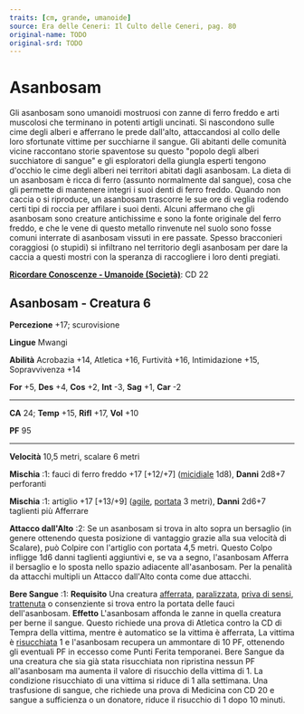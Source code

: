 ```yaml
---
traits: [cm, grande, umanoide]
source: Era delle Ceneri: Il Culto delle Ceneri, pag. 80
original-name: TODO
original-srd: TODO
---
```


# Asanbosam

Gli asanbosam sono umanoidi mostruosi con zanne di ferro freddo e arti muscolosi
che terminano in potenti artigli uncinati. Si nascondono sulle cime degli alberi
e afferrano le prede dall'alto, attaccandosi al collo delle loro sfortunate
vittime per succhiarne il sangue. Gli abitanti delle comunità vicine raccontano
storie spaventose su questo "popolo degli alberi succhiatore di sangue" e gli
esploratori della giungla esperti tengono d'occhio le cime degli alberi nei
territori abitati dagli asanbosam. La dieta di un asanbosam è ricca di ferro
(assunto normalmente dal sangue), cosa che gli permette di mantenere integri i
suoi denti di ferro freddo. Quando non caccia o si riproduce, un asanbosam
trascorre le sue ore di veglia rodendo certi tipi di roccia per affilare i suoi
denti. Alcuni affermano che gli asanbosam sono creature antichissime e sono la
fonte originale del ferro freddo, e che le vene di questo metallo rinvenute nel
suolo sono fosse comuni interrate di asanbosam vissuti in ere passate. Spesso
bracconieri coraggiosi (o stupidi) si infiltrano nel territorio degli asanbosam
per dare la caccia a questi mostri con la speranza di raccogliere i loro denti
pregiati.

**[Ricordare Conoscenze - Umanoide (Società)](/azioni/abilita/ricordare-conoscenze)**:
CD 22

## Asanbosam - Creatura 6

**Percezione** +17; scurovisione

**Lingue** Mwangi

**Abilità** Acrobazia +14, Atletica +16, Furtività +16, Intimidazione +15,
Sopravvivenza +14

**For** +5, **Des** +4, **Cos** +2, **Int** -3, **Sag** +1, **Car** -2

---

**CA** 24; **Temp** +15, **Rifl** +17, **Vol** +10

**PF** 95

---

**Velocità** 10,5 metri, scalare 6 metri

**Mischia** :1: fauci di ferro freddo +17 \[+12/+7]
([micidiale](/tratti/micidiale) 1d8), **Danni** 2d8+7 perforanti

**Mischia** :1: artiglio +17 \[+13/+9] ([agile](/tratti/agile),
[portata](/tratti/portata) 3 metri), **Danni** 2d6+7 taglienti più Afferrare

**Attacco dall'Alto** :2: Se un asanbosam si trova in alto sopra un bersaglio
(in genere ottenendo questa posizione di vantaggio grazie alla sua velocità di
Scalare), può Colpire con l'artiglio con portata 4,5 metri. Questo Colpo
infligge 1d6 danni taglienti aggiuntivi e, se va a segno, l'asanbosam Afferra il
bersaglio e lo sposta nello spazio adiacente all'asanbosam. Per la penalità da
attacchi multipli un Attacco dall'Alto conta come due attacchi.

**Bere Sangue** :1: **Requisito** Una creatura
[afferrata](/condizioni/afferrato), [paralizzata](/condizioni/paralizzato),
[priva di sensi](/condizioni/privo-di-sensi),
[trattenuta](/condizioni/trattenuto) o consenziente si trova entro la portata
delle fauci dell'asanbosam. **Effetto** L'asanbosam affonda le zanne in quella
creatura per berne il sangue. Questo richiede una prova di Atletica contro la CD
di Tempra della vittima, mentre è automatico se la vittima è afferrata, La
vittima è [risucchiata](/condizioni/risucchiato) 1 e l'asanbosam recupera un
ammontare di 10 PF, ottenendo gli eventuali PF in eccesso come Punti Ferita
temporanei. Bere Sangue da una creatura che sia già stata risucchiata non
ripristina nessun PF all'asanbosam ma aumenta il valore di risucchio della
vittima di 1. La condizione risucchiato di una vittima si riduce di 1 alla
settimana. Una trasfusione di sangue, che richiede una prova di Medicina con CD
20 e sangue a sufficienza o un donatore, riduce il risucchio di 1 dopo 10
minuti.
